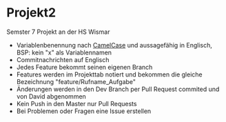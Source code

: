 # Projekt2
Semster 7 Projekt an der HS Wismar 

- Variablenbenennung nach [CamelCase](https://de.wikipedia.org/wiki/Binnenmajuskel) und aussagefähig in Englisch, BSP: kein "x" als Variablennamen 
- Commitnachrichten auf Englisch
- Jedes Feature bekommt seinen eigenen Branch
- Features werden im Projekttab notiert und bekommen die gleiche Bezeichnung "feature/Rufname_Aufgabe"
- Änderungen werden in den Dev Branch per Pull Request commited und von David abgenommen
- Kein Push in den Master nur Pull Requests
- Bei Problemen oder Fragen eine Issue erstellen
